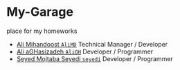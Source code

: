 My-Garage
=========

place for my homeworks

* [Ali Mihandoost `AliMD`](https://github.com/AliMD) Technical Manager / Developer
* [Ali aGHasizadeh `AliGH`](https://github.com/AliGH) Developer / Programmer
* [Seyed Mojtaba Seyedi `seyedi`](https://github.com/seyedi) Developer / Programmer